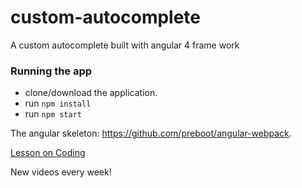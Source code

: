 # custom-autocomplete
A custom autocomplete built with angular 4 frame work

### Running the app
* clone/download the application.
* run `npm install`
* run `npm start`

The angular skeleton: https://github.com/preboot/angular-webpack.

[Lesson on Coding](https://www.youtube.com/watch?v=9MN-pi2GMw4)

New videos every week!
